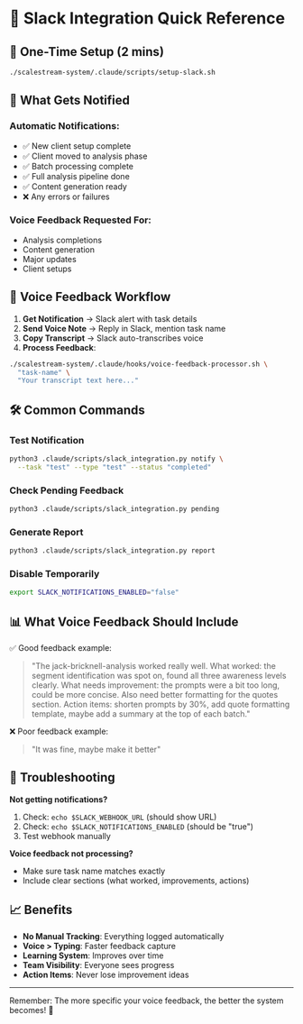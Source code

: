 # 🔔 Slack Integration Quick Reference

## 🚀 One-Time Setup (2 mins)
```bash
./scalestream-system/.claude/scripts/setup-slack.sh
```

## 📱 What Gets Notified

### Automatic Notifications:
- ✅ New client setup complete
- ✅ Client moved to analysis phase  
- ✅ Batch processing complete
- ✅ Full analysis pipeline done
- ✅ Content generation ready
- ❌ Any errors or failures

### Voice Feedback Requested For:
- Analysis completions
- Content generation
- Major updates
- Client setups

## 🎤 Voice Feedback Workflow

1. **Get Notification** → Slack alert with task details
2. **Send Voice Note** → Reply in Slack, mention task name
3. **Copy Transcript** → Slack auto-transcribes voice
4. **Process Feedback**:
```bash
./scalestream-system/.claude/hooks/voice-feedback-processor.sh \
  "task-name" \
  "Your transcript text here..."
```

## 🛠️ Common Commands

### Test Notification
```bash
python3 .claude/scripts/slack_integration.py notify \
  --task "test" --type "test" --status "completed"
```

### Check Pending Feedback
```bash
python3 .claude/scripts/slack_integration.py pending
```

### Generate Report
```bash
python3 .claude/scripts/slack_integration.py report
```

### Disable Temporarily
```bash
export SLACK_NOTIFICATIONS_ENABLED="false"
```

## 📊 What Voice Feedback Should Include

✅ Good feedback example:
> "The jack-bricknell-analysis worked really well. What worked: the segment identification was spot on, found all three awareness levels clearly. What needs improvement: the prompts were a bit too long, could be more concise. Also need better formatting for the quotes section. Action items: shorten prompts by 30%, add quote formatting template, maybe add a summary at the top of each batch."

❌ Poor feedback example:
> "It was fine, maybe make it better"

## 🔧 Troubleshooting

**Not getting notifications?**
1. Check: `echo $SLACK_WEBHOOK_URL` (should show URL)
2. Check: `echo $SLACK_NOTIFICATIONS_ENABLED` (should be "true")
3. Test webhook manually

**Voice feedback not processing?**
- Make sure task name matches exactly
- Include clear sections (what worked, improvements, actions)

## 📈 Benefits

- **No Manual Tracking**: Everything logged automatically
- **Voice > Typing**: Faster feedback capture
- **Learning System**: Improves over time
- **Team Visibility**: Everyone sees progress
- **Action Items**: Never lose improvement ideas

---

Remember: The more specific your voice feedback, the better the system becomes! 🚀